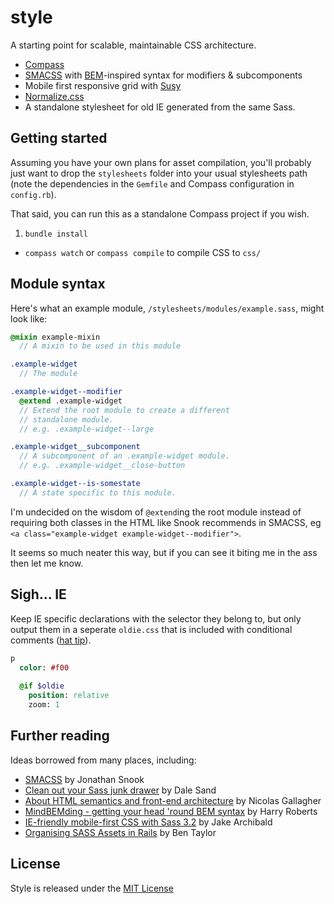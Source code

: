 # style

A starting point for scalable, maintainable CSS architecture.

- [Compass](http://compass-style.org/)
- [SMACSS](http://smacss.com/) with [BEM](http://bem.info/method/)-inspired syntax for modifiers & subcomponents
- Mobile first responsive grid with [Susy](http://susy.oddbird.net/)
- [Normalize.css](http://necolas.github.com/normalize.css/)
- A standalone stylesheet for old IE generated from the same Sass.

## Getting started
Assuming you have your own plans for asset compilation, you'll probably just want to drop the `stylesheets` folder into your usual stylesheets path (note the dependencies in the `Gemfile` and Compass configuration in `config.rb`).

That said, you can run this as a standalone Compass project if you wish.

1. `bundle install`
- `compass watch` or `compass compile` to compile CSS to `css/`

## Module syntax
Here's what an example module, `/stylesheets/modules/example.sass`, might look like: 
```sass
@mixin example-mixin
  // A mixin to be used in this module

.example-widget
  // The module

.example-widget--modifier
  @extend .example-widget
  // Extend the root module to create a different
  // standalone module.
  // e.g. .example-widget--large

.example-widget__subcomponent
  // A subcomponent of an .example-widget module.
  // e.g. .example-widget__close-button

.example-widget--is-somestate
  // A state specific to this module.
```

I'm undecided on the wisdom of `@extend`ing the root module instead of requiring both classes in the HTML like Snook recommends in SMACSS, eg `<a class="example-widget example-widget--modifier">`.

It seems so much neater this way, but if you can see it biting me in the ass then let me know.

## Sigh... IE
Keep IE specific declarations with the selector they belong to, but only output them in a seperate `oldie.css` that is included with conditional comments ([hat tip](http://jakearchibald.github.com/sass-ie/)).

```sass
p
  color: #f00
  
  @if $oldie
    position: relative
    zoom: 1
```

## Further reading

Ideas borrowed from many places, including:
- [SMACSS](http://smacss.com/) by Jonathan Snook
- [Clean out your Sass junk drawer](http://gist.io/4436524) by Dale Sand
- [About HTML semantics and front-end architecture](http://nicolasgallagher.com/about-html-semantics-front-end-architecture/) by Nicolas Gallagher
- [MindBEMding - getting your head 'round BEM syntax](http://csswizardry.com/2013/01/mindbemding-getting-your-head-round-bem-syntax/) by Harry Roberts
- [IE-friendly mobile-first CSS with Sass 3.2](http://jakearchibald.github.com/sass-ie/) by Jake Archibald
- [Organising SASS Assets in Rails](https://coderwall.com/p/bqxhxg) by Ben Taylor

## License
Style is released under the [MIT License](http://ben.mit-license.org/)
